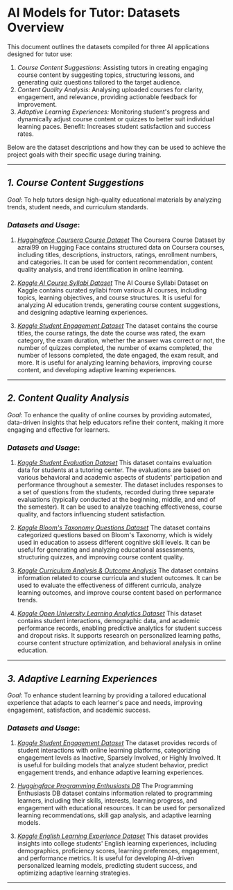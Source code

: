 # AI Models for Tutor: Datasets Overview

This document outlines the datasets compiled for three AI applications designed for tutor use:

1. *Course Content Suggestions:* Assisting tutors in creating engaging course content by suggesting topics, structuring lessons, and generating quiz questions tailored to the target audience.
2. *Content Quality Analysis:* Analysing uploaded courses for clarity, engagement, and relevance, providing actionable feedback for improvement.
3. *Adaptive Learning Experiences:* Monitoring student's progress and dynamically adjust course content or quizzes to better suit individual learning paces.
Benefit: Increases student satisfaction and success rates.

Below are the dataset descriptions and how they can be used to achieve the project goals with their specific usage during training.

---

## *1. Course Content Suggestions*
*Goal*: To help tutors design high-quality educational materials by analyzing trends, student needs, and curriculum standards.

### *Datasets and Usage*:
1. *[Huggingface Coursera Course Dataset](https://huggingface.co/datasets/azrai99/coursera-course-dataset)*
   The Coursera Course Dataset by azrai99 on Hugging Face contains structured data on Coursera courses, including titles, descriptions, instructors, ratings, enrollment numbers, and categories. It can be used for content recommendation, content quality analysis, and trend identification in online learning.

2. *[Kaggle AI Course Syllabi Dataset](https://www.kaggle.com/datasets/ahmedabdulhakim/ai-course-syllabi)*
   The AI Course Syllabi Dataset on Kaggle contains curated syllabi from various AI courses, including topics, learning objectives, and course structures. It is useful for analyzing AI education trends, generating course content suggestions, and designing adaptive learning experiences.

3. *[Kaggle Student Engagement Dataset](https://www.kaggle.com/datasets/thedevastator/student-engagement-with-tableau-a-data-science-p)*
   The dataset contains the course titles, the course ratings, the date the course was rated, the exam category, the exam duration, whether the answer was correct or not, the number of quizzes completed, the number of exams completed, the number of lessons completed, the date engaged, the exam result, and more. It is useful for analyzing learning behaviors, improving course content, and developing adaptive learning experiences.

---

## *2. Content Quality Analysis*
*Goal*: To enhance the quality of online courses by providing automated, data-driven insights that help educators refine their content, making it more engaging and effective for learners.

### *Datasets and Usage*:
1. *[Kaggle Student Evaluation Dataset](https://www.kaggle.com/datasets/dimitriosthomaidis/student-evaluation)*
   This dataset contains evaluation data for students at a tutoring center. The evaluations are based on various behavioral and academic aspects of students' participation and performance throughout a semester. The dataset includes responses to a set of questions from the students, recorded during three separate evaluations (typically conducted at the beginning, middle, and end of the semester). It can be used to analyze teaching effectiveness, course quality, and factors influencing student satisfaction.

2. *[Kaggle Bloom's Taxonomy Questions Dataset](https://www.kaggle.com/datasets/ilyasvarshavskiy/revised-blooms-taxonomy-questions)*
   The dataset contains categorized questions based on Bloom's Taxonomy, which is widely used in education to assess different cognitive skill levels. It can be useful for generating and analyzing educational assessments, structuring quizzes, and improving course content quality.

3. *[Kaggle Curriculum Analysis & Outcome Analysis](https://www.kaggle.com/datasets/pandey881062/dataset-for-curriculum-analysis-outcome-analysis)*
   The dataset contains information related to course curricula and student outcomes. It can be used to evaluate the effectiveness of different curricula, analyze learning outcomes, and improve course content based on performance trends.

4. *[Kaggle Open University Learning Analytics Dataset](https://www.kaggle.com/datasets/thedevastator/open-university-learning-analytics-dataset)*
   This dataset contains student interactions, demographic data, and academic performance records, enabling predictive analytics for student success and dropout risks. It supports research on personalized learning paths, course content structure optimization, and behavioral analysis in online education.

---

## *3. Adaptive Learning Experiences*
*Goal*: To enhance student learning by providing a tailored educational experience that adapts to each learner's pace and needs, improving engagement, satisfaction, and academic success.

### *Datasets and Usage*:
1. *[Kaggle Student Engagement Dataset](https://www.kaggle.com/datasets/ziya07/student-engagement-dataset)*
    The dataset provides records of student interactions with online learning platforms, categorizing engagement levels as Inactive, Sparsely Involved, or Highly Involved. It is useful for building models that analyze student behavior, predict engagement trends, and enhance adaptive learning experiences. 

2. *[Huggingface Programming Enthusiasts DB](https://huggingface.co/datasets/infinite-dataset-hub/ProgrammingEnthusiastsDB)*
   The Programming Enthusiasts DB dataset contains information related to programming learners, including their skills, interests, learning progress, and engagement with educational resources. It can be used for personalized learning recommendations, skill gap analysis, and adaptive learning models.

3. *[Kaggle English Learning Experience Dataset](https://www.kaggle.com/datasets/ziya07/college-english-learning-experience-dataset)*
   This dataset provides insights into college students' English learning experiences, including demographics, proficiency scores, learning preferences, engagement, and performance metrics. It is useful for developing AI-driven personalized learning models, predicting student success, and optimizing adaptive learning strategies.

---